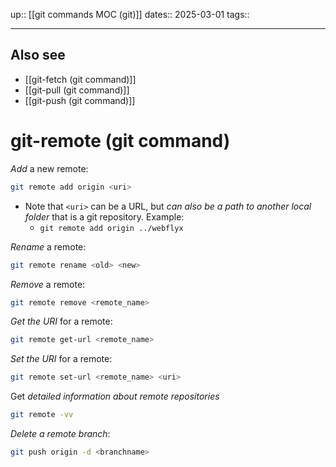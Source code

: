 up:: [[git commands MOC (git)]]
dates:: 2025-03-01
tags:: 

---
## Also see
- [[git-fetch (git command)]]
- [[git-pull (git command)]]
- [[git-push (git command)]]
# git-remote (git command)

*Add* a new remote:
```bash
git remote add origin <uri>
```
- Note that `<uri>` can be a URL, but *can also be a path to another local folder* that is a git repository. Example:
    - `git remote add origin ../webflyx`

*Rename* a remote:
```bash
git remote rename <old> <new>
```

*Remove* a remote:
```bash
git remote remove <remote_name>
```

*Get the URI* for a remote:
```bash
git remote get-url <remote_name>
```

*Set the URI* for a remote:
```bash
git remote set-url <remote_name> <uri>
```

Get *detailed information about remote repositories*
```bash
git remote -vv
```

*Delete a remote branch*:
```bash
git push origin -d <branchname>
```
